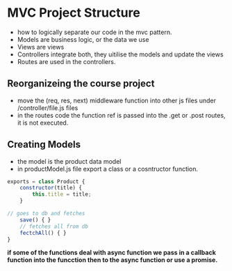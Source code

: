 # MVC Project Structure
- how to logically separate our code in the mvc pattern.
- Models are business logic, or the data we use
- Views are views
- Controllers integrate both, they uitilise the models and update the views
- Routes are used in the controllers.
## Reorganizeing the course project
- move the (req, res, next) middleware function into other js files under /controller/file.js files
- in the routes code the function ref is passed into the .get or .post routes, it is not executed.
## Creating Models
- the model is the product data model
- in productModel.js file export a class or a cosntructor function.
```js
exports = class Product {
    constructor(title) {
        this.title = title;
    }

// goes to db and fetches
    save() { }
    // fetches all from db
    fectchAll() { }
}
```
**if some of the functions deal with async function we pass in a callback function into the funcction then to the async function  or use a promise.**


